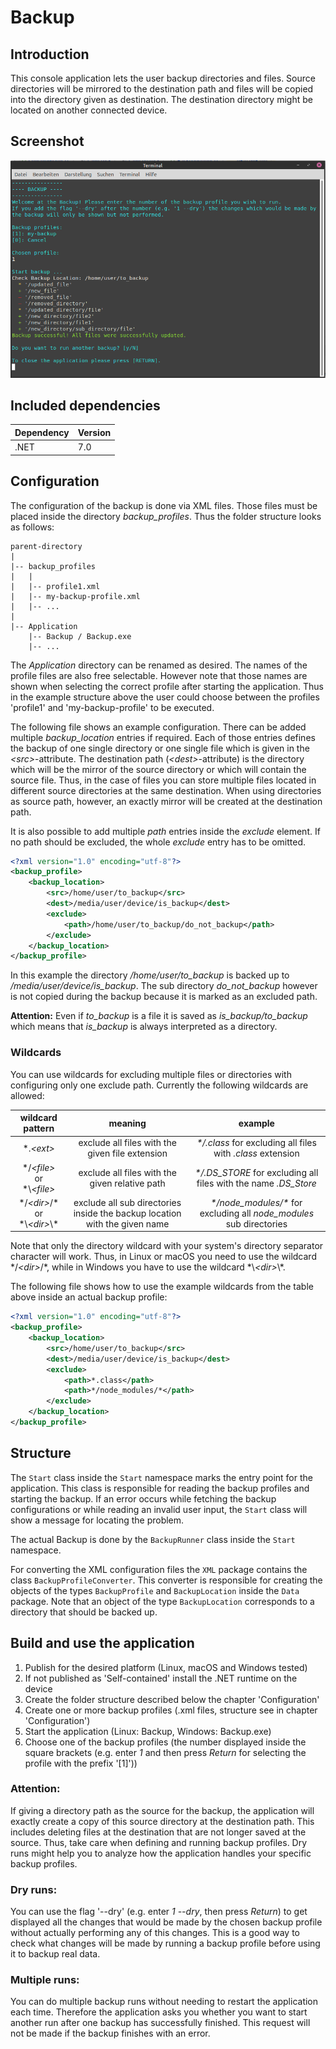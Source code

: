 # Backup

## Introduction

This console application lets the user backup directories and files. 
Source directories will be mirrored to the destination path and files will be copied into the directory given as destination.
The destination directory might be located on another connected device.

## Screenshot

![Screenshot](Screenshot.png)

## Included dependencies

| Dependency            | Version |
|-----------------------|---------|
| .NET                  | 7.0     |

## Configuration

The configuration of the backup is done via XML files. 
Those files must be placed inside the directory _backup\_profiles_. 
Thus the folder structure looks as follows:

```
parent-directory
|
|-- backup_profiles
|   |
|   |-- profile1.xml
|   |-- my-backup-profile.xml
|   |-- ...
|
|-- Application
    |-- Backup / Backup.exe
    |-- ...
``` 

The _Application_ directory can be renamed as desired.
The names of the profile files are also free selectable. 
However note that those names are shown when selecting the correct profile after starting the application.
Thus in the example structure above the user could choose between the profiles 'profile1' and 'my-backup-profile' to be executed. 

The following file shows an example configuration. 
There can be added multiple _backup\_location_ entries if required. 
Each of those entries defines the backup of one single directory or one single file which is given in the _\<src\>_-attribute.
The destination path (_\<dest\>_-attribute) is the directory which will be the mirror of the source directory or which will contain the source file.
Thus, in the case of files you can store multiple files located in different source directories at the same destination.
When using directories as source path, however, an exactly mirror will be created at the destination path.

It is also possible to add multiple _path_ entries inside the _exclude_ element. 
If no path should be excluded, the whole _exclude_ entry has to be omitted.

```xml
<?xml version="1.0" encoding="utf-8"?>
<backup_profile>
    <backup_location>
        <src>/home/user/to_backup</src>
        <dest>/media/user/device/is_backup</dest>
        <exclude>
            <path>/home/user/to_backup/do_not_backup</path>
        </exclude>
    </backup_location>
</backup_profile>
```

In this example the directory _/home/user/to_backup_ is backed up to _/media/user/device/is\_backup_. The sub directory _do\_not\_backup_
however is not copied during the backup because it is marked as an excluded path.

**Attention:** Even if _to\_backup_ is a file it is saved as _is\_backup/to\_backup_ which means that _is\_backup_ is always interpreted as a directory.

### Wildcards

You can use wildcards for excluding multiple files or directories with configuring only one exclude path.
Currently the following wildcards are allowed:

|                wildcard pattern                |                                  meaning                                   |                                example                                 |
|:----------------------------------------------:|:--------------------------------------------------------------------------:|:----------------------------------------------------------------------:|
|                  \*._\<ext\>_                  |              exclude all files with the given file extension               |      _\*/.class_ for excluding all files with _.class_ extension       |
|   \*/_\<file\>_ <br/>or<br/> \*\\_\<file\>_    |               exclude all files with the given relative path               |    _\*/.DS_STORE_ for excluding all files with the name _.DS_Store_    |
| \*/_\<dir\>_/\* <br/>or<br/> \*\\_\<dir\>_\\\* | exclude all sub directories inside the backup location with the given name | _\*/node_modules/\*_ for excluding all _node\_modules_ sub directories |

Note that only the directory wildcard with your system's directory separator character will work. 
Thus, in Linux or macOS you need to use the wildcard \*/_\<dir\>_/\*, while in Windows you have to use the wildcard \*\\_\<dir\>_\\\*.

The following file shows how to use the example wildcards from the table above inside an actual backup profile:

```xml
<?xml version="1.0" encoding="utf-8"?>
<backup_profile>
    <backup_location>
        <src>/home/user/to_backup</src>
        <dest>/media/user/device/is_backup</dest>
        <exclude>
            <path>*.class</path>
            <path>*/node_modules/*</path>
        </exclude>
    </backup_location>
</backup_profile>
```

## Structure

The `Start` class inside the `Start` namespace marks the entry point for the application. 
This class is responsible for reading the backup profiles and starting the backup. 
If an error occurs while fetching the backup configurations or while reading an invalid user input, the `Start` class will show a message for locating the problem.

The actual Backup is done by the `BackupRunner` class inside the `Start` namespace. 

For converting the XML configuration files the `XML` package contains the class `BackupProfileConverter`.
This converter is responsible for creating the objects of the types `BackupProfile` and `BackupLocation` inside the
`Data` package. 
Note that an object of the type `BackupLocation` corresponds to a directory that should be backed up.

## Build and use the application

1. Publish for the desired platform (Linux, macOS and Windows tested)
2. If not published as 'Self-contained' install the .NET runtime on the device
3. Create the folder structure described below the chapter 'Configuration'
4. Create one or more backup profiles (.xml files, structure see in chapter 'Configuration')
5. Start the application (Linux: Backup, Windows: Backup.exe)
6. Choose one of the backup profiles (the number displayed inside the square brackets 
   (e.g. enter _1_ and then press _Return_ for selecting the profile with the prefix '\[1\]'))

### Attention:
If giving a directory path as the source for the backup, the application will exactly create a copy of this source directory at the destination path.
This includes deleting files at the destination that are not longer saved at the source.
Thus, take care when defining and running backup profiles. Dry runs might help you to analyze how the application handles your specific backup profiles.

### Dry runs:

You can use the flag '--dry' (e.g. enter _1 --dry_, then press _Return_) to get displayed all the changes that would be made by the chosen backup profile without actually performing any of this changes.
This is a good way to check what changes will be made by running a backup profile before using it to backup real data.

### Multiple runs:

You can do multiple backup runs without needing to restart the application each time.
Therefore the application asks you whether you want to start another run after one backup has successfully finished.
This request will not be made if the backup finishes with an error.